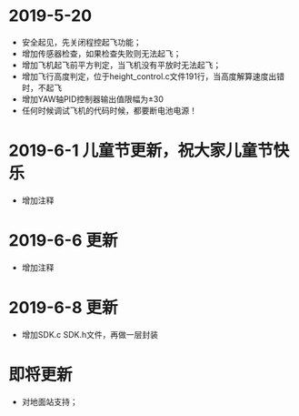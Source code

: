 # 2019-5-20
* 安全起见，先关闭程控起飞功能；
* 增加传感器检查，如果检查失败则无法起飞；
* 增加飞机起飞前平方判定，当飞机没有平放时无法起飞；
* 增加飞行高度判定，位于height_control.c文件191行，当高度解算速度出错时，不起飞
* 增加YAW轴PID控制器输出值限幅为±30
* 任何时候调试飞机的代码时候，都要断电池电源！

# 2019-6-1 儿童节更新，祝大家儿童节快乐
* 增加注释

# 2019-6-6 更新
* 增加注释

# 2019-6-8 更新
* 增加SDK.c SDK.h文件，再做一层封装

# 即将更新
* 对地面站支持；